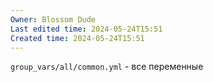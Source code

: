 ```yaml
---
Owner: Blossom Dude
Last edited time: 2024-05-24T15:51
Created time: 2024-05-24T15:51
---
```

`group_vars/all/common.yml` - все переменные